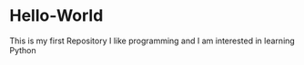 # Hello-World
This is my first Repository
I like programming  and I am interested in learning Python
